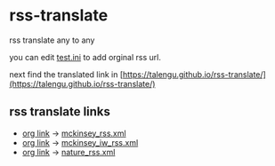 # rss-translate

rss translate any to any

you can edit [test.ini](https://github.com/talengu/rss-translate/edit/main/test.ini) to add orginal rss url.

next find the translated link in [https://talengu.github.io/rss-translate/](https://talengu.github.io/rss-translate/)

## rss translate links

 - [org link](http://www.mckinsey.com/insights/rss) -> [mckinsey_rss.xml](rss/mckinsey_rss.xml)
 - [org link](http://www.mckinsey.com/insights/rss) -> [mckinsey_iw_rss.xml](rss/mckinsey_iw_rss.xml)
 - [org link](http://rss.acast.com/nature) -> [nature_rss.xml](rss/nature_rss.xml)
